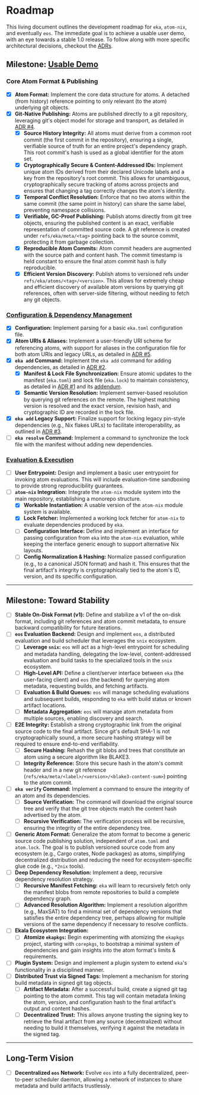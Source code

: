 # Roadmap

This living document outlines the development roadmap for `eka`, `atom-nix`, and eventually `eos`. The immediate goal is to achieve a usable user demo, with an eye towards a stable 1.0 release. To follow along with more specific architectural decisions, checkout the [ADRs](./adrs).

## Milestone: [Usable Demo](https://github.com/ekala-project/eka/milestone/2)

### Core Atom Format & Publishing

- [x] **Atom Format:** Implement the core data structure for atoms. A detached (from history) reference pointing to only relevant (to the atom) underlying git objects.
- [x] **Git-Native Publishing:** Atoms are published directly to a git repository, leveraging git's object model for storage and transport, as detailed in [ADR #4](adrs/0004-publish-command.md).
  - [x] **Source History Integrity:** All atoms must derive from a common root commit (the first commit in the repository), ensuring a single, verifiable source of truth for an entire project's dependency graph. This root commit's hash is used as a global identifier for the atom set.
  - [x] **Cryptographically Secure & Content-Addressed IDs:** Implement unique atom IDs derived from their declared Unicode labels and a key from the repository's root commit. This allows for unambiguous, cryptographically secure tracking of atoms across projects and ensures that changing a tag correctly changes the atom's identity.
  - [x] **Temporal Conflict Resolution:** Enforce that no two atoms within the same commit (the same point in history) can share the same label, preventing namespace collisions.
  - [x] **Verifiable, GC-Proof Publishing:** Publish atoms directly from git tree objects, ensuring the published content is an exact, verifiable representation of committed source code. A git reference is created under `refs/eka/meta/<tag>` pointing back to the source commit, protecting it from garbage collection.
  - [x] **Reproducible Atom Commits:** Atom commit headers are augmented with the source path and content hash. The commit timestamp is held constant to ensure the final atom commit hash is fully reproducible.
  - [x] **Efficient Version Discovery:** Publish atoms to versioned refs under `refs/eka/atoms/<tag>/<version>`. This allows for extremely cheap and efficient discovery of available atom versions by querying git references, often with server-side filtering, without needing to fetch any git objects.

### [Configuration & Dependency Management](https://github.com/ekala-project/eka/issues/24)

- [x] **Configuration:** Implement parsing for a basic `eka.toml` configuration file.
- [x] **Atom URIs & Aliases:** Implement a user-friendly URI scheme for referencing atoms, with support for aliases in the configuration file for both atom URIs and legacy URLs, as detailed in [ADR #5](adrs/0005-uri-format.md).
- [x] **`eka add` Command:** Implement the `eka add` command for adding dependencies, as detailed in [ADR #2](adrs/0002-eka-add-command.md).
  - [x] **Manifest & Lock File Synchronization:** Ensure atomic updates to the manifest (`eka.toml`) and lock file (`eka.lock`) to maintain consistency, as detailed in [ADR #1](adrs/0001-lock-generation.md) and its [addendum](adrs/0001-lock-generation-addendum.md).
  - [x] **Semantic Version Resolution:** Implement semver-based resolution by querying git references on the remote. The highest matching version is resolved and the exact version, revision hash, and cryptographic ID are recorded in the lock file.
- [x] **`eka add` Legacy Support:** Finalize support for locking legacy pin-style dependencies (e.g., Nix flakes URLs) to facilitate interoperability, as outlined in [ADR #3](adrs/0003-pure-rust-pin-dependencies.md).
- [ ] **`eka resolve` Command:** Implement a command to synchronize the lock file with the manifest without adding new dependencies.

### [Evaluation & Execution](https://github.com/ekala-project/eka/issues/25)

- [ ] **User Entrypoint:** Design and implement a basic user entrypoint for invoking atom evaluations. This will include evaluation-time sandboxing to provide strong reproducibility guarantees.
- [ ] **`atom-nix` Integration:** Integrate the `atom-nix` module system into the main repository, establishing a monorepo structure.
  - [x] **Workable Instantiation:** A usable version of the `atom-nix` module system is available.
  - [x] **Lock Fetcher:** Implemented a working lock fetcher for `atom-nix` to evaluate dependencies produced by `eka`.
  - [ ] **Configuration Interface:** Define and implement an interface for passing configuration from `eka` into the `atom-nix` evaluation, while keeping the interface generic enough to support alternative Nix layouts.
  - [ ] **Config Normalization & Hashing:** Normalize passed configuration (e.g., to a canonical JSON format) and hash it. This ensures that the final artifact's integrity is cryptographically tied to the atom's ID, version, and its specific configuration.

---

## Milestone: Toward Stability

- [ ] **Stable On-Disk Format (v1):** Define and stabilize a v1 of the on-disk format, including git references and atom commit metadata, to ensure backward compatibility for future iterations.
- [ ] **`eos` Evaluation Backend:** Design and implement `eos`, a distributed evaluation and build scheduler that leverages the `snix` ecosystem.
  - [ ] **Leverage `snix`:** `eos` will act as a high-level entrypoint for scheduling and metadata handling, delegating the low-level, content-addressed evaluation and build tasks to the specialized tools in the `snix` ecosystem.
  - [ ] **High-Level API:** Define a client/server interface between `eka` (the user-facing client) and `eos` (the backend) for querying atom metadata, requesting builds, and fetching artifacts.
  - [ ] **Evaluation & Build Queues:** `eos` will manage scheduling evaluations and subsequent builds, responding to `eka` with build status or known artifact locations.
  - [ ] **Metadata Aggregation:** `eos` will manage atom metadata from multiple sources, enabling discovery and search.
- [ ] **E2E Integrity:** Establish a strong cryptographic link from the original source code to the final artifact. Since git's default SHA-1 is not cryptographically sound, a more secure hashing strategy will be required to ensure end-to-end verifiability.
  - [ ] **Secure Hashing:** Rehash the git blobs and trees that constitute an atom using a secure algorithm like BLAKE3.
  - [ ] **Integrity Reference:** Store this secure hash in the atom's commit header and in a new git reference (`refs/eka/meta/<label>/<version>/<blake3-content-sum>`) pointing to the atom commit.
- [ ] **`eka verify` Command:** Implement a command to ensure the integrity of an atom and its dependencies.
  - [ ] **Source Verification:** The command will download the original source tree and verify that the git tree objects match the content hash advertised by the atom.
  - [ ] **Recursive Verification:** The verification process will be recursive, ensuring the integrity of the entire dependency tree.
- [ ] **Generic Atom Format:** Generalize the atom format to become a generic source code publishing solution, independent of `atom.toml` and `atom.lock`. The goal is to publish versioned source code from any ecosystem (e.g., Cargo crates, Node packages) as atoms, simplifying decentralized distribution and reducing the need for ecosystem-specific glue code (e.g., `*2nix` tools).
- [ ] **Deep Dependency Resolution:** Implement a deep, recursive dependency resolution strategy.
  - [ ] **Recursive Manifest Fetching:** `eka` will learn to recursively fetch only the manifest blobs from remote repositories to build a complete dependency graph.
  - [ ] **Advanced Resolution Algorithm:** Implement a resolution algorithm (e.g., MaxSAT) to find a minimal set of dependency versions that satisfies the entire dependency tree, perhaps allowing for multiple versions of the same dependency if necessary to resolve conflicts.
- [ ] **Ekala Ecosystem Integration:**
  - [ ] **Atomize `ekapkgs`:** Begin experimenting with atomizing the `ekapkgs` project, starting with `corepkgs`, to bootstrap a minimal system of dependencies and gain insights into the atom format's limits & requirements.
- [ ] **Plugin System:** Design and implement a plugin system to extend `eka`'s functionality in a disciplined manner.
- [ ] **Distributed Trust via Signed Tags:** Implement a mechanism for storing build metadata in signed git tag objects.
  - [ ] **Artifact Metadata:** After a successful build, create a signed git tag pointing to the atom commit. This tag will contain metadata linking the atom, version, and configuration hash to the final artifact's output and content hashes.
  - [ ] **Decentralized Trust:** This allows anyone trusting the signing key to retrieve the final artifact from any source (decentralized) without needing to build it themselves, verifying it against the metadata in the signed tag.

---

## Long-Term Vision

- [ ] **Decentralized `eos` Network:** Evolve `eos` into a fully decentralized, peer-to-peer scheduler daemon, allowing a network of instances to share metadata and build artifacts trustlessly.
